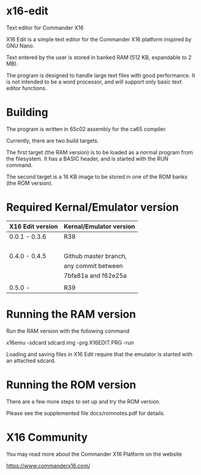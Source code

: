 # x16-edit

Text editor for Commander X16

X16 Edit is a simple text editor for the Commander X16 platform inspired by GNU Nano.

Text entered by the user is stored in banked RAM (512 KB, expandable to 2 MB).

The program is designed to handle large text files with good performance. It
is not intended to be a word processor, and will support only basic text
editor functions.


# Building

The program is written in 65c02 assembly for the ca65 compiler.

Currently, there are two build targets.

The first target (the RAM version) is to be loaded as a normal program from the filesystem. It has a BASIC header, and is started with the RUN command.

The second target is a 16 KB image to be stored in one of the ROM banks (the ROM version).

# Required Kernal/Emulator version

| X16 Edit version | Kernal/Emulator version |
| ---------------- | ----------------------- |
| 0.0.1 - 0.3.6    | R38                     |
|                  |                         |
| 0.4.0 - 0.4.5    | Github master branch,   |
|                  | any commit between      |
|                  | 7bfa81a and f62e25a     |
|                  |                         |
| 0.5.0 -          | R39                     |

# Running the RAM version

Run the RAM version with the following command

x16emu -sdcard sdcard.img -prg X16EDIT.PRG -run

Loading and saving files in X16 Edit require that the emulator is started with an attached sdcard.


# Running the ROM version

There are a few more steps to set up and try the ROM version.

Please see the supplemented file docs/romnotes.pdf for details.


# X16 Community

You may read more about the Commander X16 Platform on the website

https://www.commanderx16.com/
